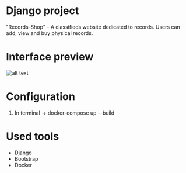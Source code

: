 # Django project
"Records-Shop" - A classifieds website dedicated to records. Users can add, view and buy physical records.

# Interface preview
![alt text](https://ik.imagekit.io/ybcdqxxka/USING/django-app.png?updatedAt=1684432693118)

# Configuration
  1. In terminal -> docker-compose up --build
# Used tools
- Django
- Bootstrap
- Docker
